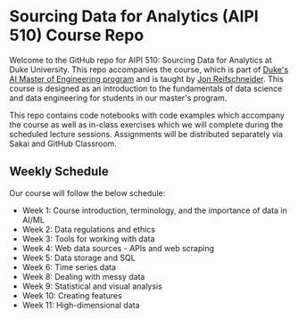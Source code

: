 # Sourcing Data for Analytics (AIPI 510) Course Repo
Welcome to the GitHub repo for AIPI 510: Sourcing Data for Analytics at Duke University.  This repo accompanies the course, which is part of [Duke's AI Master of Engineering program](http://ai.meng.duke.edu) and is taught by [Jon Reifschneider](https://ai.meng.duke.edu/faculty/jon-reifschneider).  This course is designed as an introduction to the fundamentals of data science and data engineering for students in our master's program.

This repo contains code notebooks with code examples which accompany the course as well as in-class exercises which we will complete during the scheduled lecture sessions.  Assignments will be distributed separately via Sakai and GitHub Classroom.

## Weekly Schedule
Our course will follow the below schedule:  
- Week 1: Course introduction, terminology, and the importance of data in AI/ML  
- Week 2: Data regulations and ethics  
- Week 3: Tools for working with data  
- Week 4: Web data sources - APIs and web scraping  
- Week 5: Data storage and SQL  
- Week 6: Time series data  
- Week 8: Dealing with messy data  
- Week 9: Statistical and visual analysis  
- Week 10: Creating features  
- Week 11: High-dimensional data 

